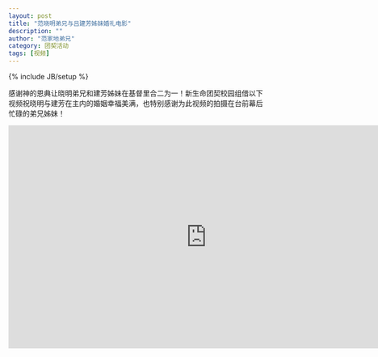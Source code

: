 ```yaml
---
layout: post
title: "范晓明弟兄与吕建芳姊妹婚礼电影"
description: ""
author: "范家地弟兄"
category: 团契活动
tags: [视频]
---
```

{% include JB/setup %}

感谢神的恩典让晓明弟兄和建芳姊妹在基督里合二为一！新生命团契校园组借以下视频祝晓明与建芳在主内的婚姻幸福美满，也特别感谢为此视频的拍摄在台前幕后忙碌的弟兄姊妹！

<div align="center">
<iframe width="784" height="441" src="https://www.youtube.com/embed/0Ql7pnXB-NQ" frameborder="0"></iframe>
</div>
